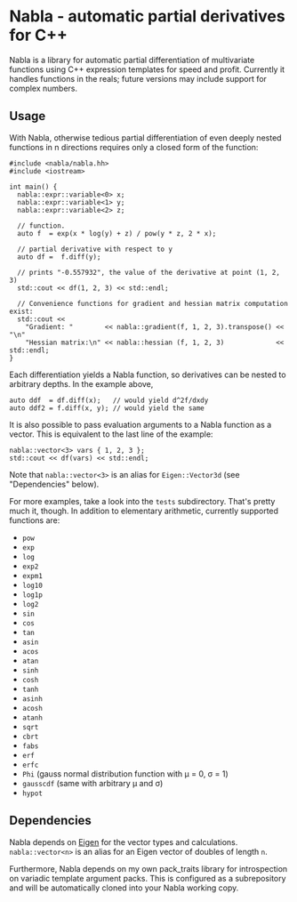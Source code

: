 # Nabla - automatic partial derivatives for C++

Nabla is a library for automatic partial differentiation of multivariate functions
using C++ expression templates for speed and profit. Currently it handles functions in
the reals; future versions may include support for complex numbers.

## Usage

With Nabla, otherwise tedious partial differentiation of even deeply nested
functions in n directions requires only a closed form of the function:

    #include <nabla/nabla.hh>
    #include <iostream>
    
    int main() {
      nabla::expr::variable<0> x;
      nabla::expr::variable<1> y;
      nabla::expr::variable<2> z;
    
      // function.
      auto f  = exp(x * log(y) + z) / pow(y * z, 2 * x);
    
      // partial derivative with respect to y
      auto df =  f.diff(y);
    
      // prints "-0.557932", the value of the derivative at point (1, 2, 3)
      std::cout << df(1, 2, 3) << std::endl;

      // Convenience functions for gradient and hessian matrix computation exist:
      std::cout <<
        "Gradient: "        << nabla::gradient(f, 1, 2, 3).transpose() << "\n"
        "Hessian matrix:\n" << nabla::hessian (f, 1, 2, 3)             << std::endl;
    }

Each differentiation yields a Nabla function, so derivatives can be nested
to arbitrary depths. In the example above,

    auto ddf  = df.diff(x);   // would yield d^2f/dxdy
    auto ddf2 = f.diff(x, y); // would yield the same

It is also possible to pass evaluation arguments to a Nabla function as a vector.
This is equivalent to the last line of the example:

    nabla::vector<3> vars { 1, 2, 3 };
    std::cout << df(vars) << std::endl;

Note that `nabla::vector<3>` is an alias for `Eigen::Vector3d` (see "Dependencies" below).

For more examples, take a look into the `tests` subdirectory. That's pretty
much it, though. In addition to elementary arithmetic, currently supported
functions are:

 * `pow`
 * `exp`
 * `log`
 * `exp2`
 * `expm1`
 * `log10`
 * `log1p`
 * `log2`
 * `sin`
 * `cos`
 * `tan`
 * `asin`
 * `acos`
 * `atan`
 * `sinh`
 * `cosh`
 * `tanh`
 * `asinh`
 * `acosh`
 * `atanh`
 * `sqrt`
 * `cbrt`
 * `fabs`
 * `erf`
 * `erfc`
 * `Phi` (gauss normal distribution function with &mu; = 0, &sigma; = 1)
 * `gausscdf` (same with arbitrary &mu; and &sigma;)
 * `hypot`

## Dependencies

Nabla depends on [Eigen](http://eigen.tuxfamily.org) for the vector types and
calculations. `nabla::vector<n>` is an alias for an Eigen vector of doubles of
length `n`.

Furthermore, Nabla depends on my own pack_traits library for introspection on
variadic template argument packs. This is configured as a subrepository and will
be automatically cloned into your Nabla working copy.
